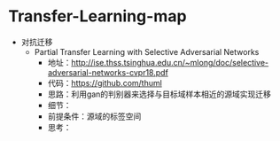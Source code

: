 # Transfer-Learning-map
- 对抗迁移
  - Partial Transfer Learning with Selective Adversarial Networks
    - 地址：http://ise.thss.tsinghua.edu.cn/~mlong/doc/selective-adversarial-networks-cvpr18.pdf
    - 代码：https://github.com/thuml
    - 思路：利用gan的判别器来选择与目标域样本相近的源域实现迁移
    - 细节：
    - 前提条件：源域的标签空间
    - 思考：
